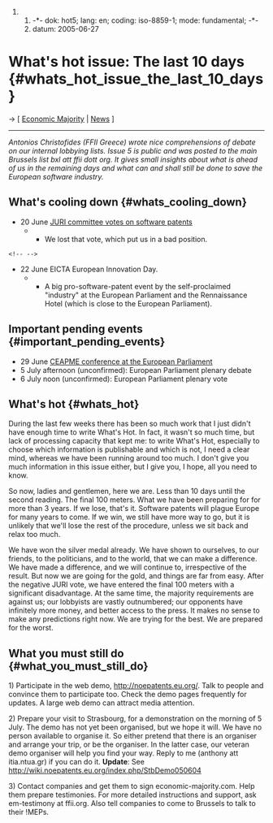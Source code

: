 1.  1.  -\*- dok: hot5; lang: en; coding: iso-8859-1; mode: fundamental;
        -\*-
    2.  datum: 2005-06-27

# What\'s hot issue: The last 10 days {#whats_hot_issue_the_last_10_days}

-\> \[ [Economic Majority](http://www.economic-majority.com "wikilink")
\| [ News](SwpatcninoEn "wikilink") \]

------------------------------------------------------------------------

*Antonios Christofides (FFII Greece) wrote nice comprehensions of debate
on our internal lobbying lists. Issue 5 is public and was posted to the
main Brussels list bxl att ffii dott org. It gives small insights about
what is ahead of us in the remaining days and what can and shall still
be done to save the European software industry.*

## What\'s cooling down {#whats_cooling_down}

-   20 June [ JURI committee votes on software
    patents](Juri050620En "wikilink")
    -   -   We lost that vote, which put us in a bad position.

```{=html}
<!-- -->
```
-   22 June EICTA European Innovation Day.
    -   -   A big pro-software-patent event by the self-proclaimed
            \"industry\" at the European Parliament and the Rennaissance
            Hotel (which is close to the European Parliament).

## Important pending events {#important_pending_events}

-   29 June [CEAPME conference at the European
    Parliament](http://www.economic-majority.com/konf050629/ "wikilink")
-   5 July afternoon (unconfirmed): European Parliament plenary debate
-   6 July noon (unconfirmed): European Parliament plenary vote

## What\'s hot {#whats_hot}

During the last few weeks there has been so much work that I just
didn\'t have enough time to write What\'s Hot. In fact, it wasn\'t so
much time, but lack of processing capacity that kept me: to write
What\'s Hot, especially to choose which information is publishable and
which is not, I need a clear mind, whereas we have been running around
too much. I don\'t give you much information in this issue either, but I
give you, I hope, all you need to know.

So now, ladies and gentlemen, here we are. Less than 10 days until the
second reading. The final 100 meters. What we have been preparing for
for more than 3 years. If we lose, that\'s it. Software patents will
plague Europe for many years to come. If we win, we still have more way
to go, but it is unlikely that we\'ll lose the rest of the procedure,
unless we sit back and relax too much.

We have won the silver medal already. We have shown to ourselves, to our
friends, to the politicians, and to the world, that we can make a
difference. We have made a difference, and we will continue to,
irrespective of the result. But now we are going for the gold, and
things are far from easy. After the negative JURI vote, we have entered
the final 100 meters with a significant disadvantage. At the same time,
the majority requirements are against us; our lobbyists are vastly
outnumbered; our opponents have infinitely more money, and better access
to the press. It makes no sense to make any predictions right now. We
are trying for the best. We are prepared for the worst.

## What you must still do {#what_you_must_still_do}

1\) Participate in the web demo, <http://noepatents.eu.org/>. Talk to
people and convince them to participate too. Check the demo pages
frequently for updates. A large web demo can attract media attention.

2\) Prepare your visit to Strasbourg, for a demonstration on the morning
of 5 July. The demo has not yet been organised, but we hope it will. We
have no person available to organise it. So either pretend that there is
an organiser and arrange your trip, or be the organiser. In the latter
case, our veteran demo organiser will help you find your way. Reply to
me (anthony att itia.ntua.gr) if you can do it. **Update**: See
<http://wiki.noepatents.eu.org/index.php/StbDemo050604>

3\) Contact companies and get them to sign economic-majority.com. Help
them prepare testimonies. For more detailed instructions and support,
ask em-testimony at ffii.org. Also tell companies to come to Brussels to
talk to their !MEPs.
